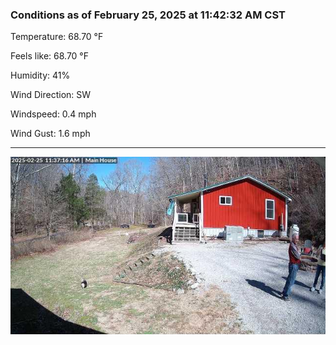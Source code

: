 ### Conditions as of February 25, 2025 at 11:42:32 AM CST 

Temperature: 68.70 &deg;F

Feels like: 68.70 &deg;F

Humidity: 41%

Wind Direction: SW

Windspeed: 0.4 mph

Wind Gust: 1.6 mph

---

<img src="./images/latest.jpeg"/>

